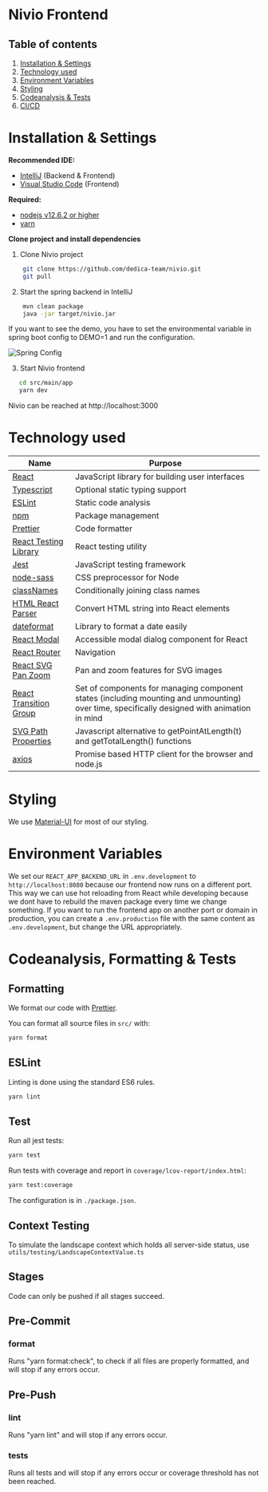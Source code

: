 # Nivio Frontend

## Table of contents

1. [Installation & Settings](https://github.com/dedica-team/nivio/blob/develop/src/main/app/README.md#installation-settings)
2. [Technology used](https://github.com/dedica-team/nivio/blob/develop/src/main/app/README.md#technology-used)
3. [Environment Variables](https://github.com/dedica-team/nivio/blob/develop/src/main/app/README.md#environment-variables)
4. [Styling](https://github.com/dedica-team/nivio/blob/develop/src/main/app/README.md#styling)
5. [Codeanalysis & Tests](https://github.com/dedica-team/nivio/blob/develop/src/main/app/README.md#Codeanalysis-tests)
6. [CI/CD](https://github.com/dedica-team/nivio/blob/develop/src/main/app/README.md#cicd)

# Installation & Settings

**Recommended IDE:**

- [IntelliJ](https://www.jetbrains.com/idea/) (Backend & Frontend)
- [Visual Studio Code](https://code.visualstudio.com/) (Frontend)

**Required:**

- [nodejs v12.6.2 or higher](https://nodejs.org/en/)
- [yarn](https://classic.yarnpkg.com/en/docs/install/)

**Clone project and install dependencies**

1. Clone Nivio project

```bash
    git clone https://github.com/dedica-team/nivio.git
    git pull
```

2. Start the spring backend in IntelliJ

```bash
    mvn clean package
    java -jar target/nivio.jar
```

If you want to see the demo, you have to set the environmental variable in spring boot config to DEMO=1 and run the configuration.

![Spring Config](doc/spring_config.png 'Spring Config')

3. Start Nivio frontend

```bash
   cd src/main/app
   yarn dev
```

Nivio can be reached at http://localhost:3000

# Technology used

| Name                                                                                  | Purpose                                                                                                                                        |
| ------------------------------------------------------------------------------------- | ---------------------------------------------------------------------------------------------------------------------------------------------- |
| [React](https://reactjs.org/)                                                         | JavaScript library for building user interfaces                                                                                                |
| [Typescript](https://www.typescriptlang.org/)                                         | Optional static typing support                                                                                                                 |
| [ESLint](https://eslint.org/)                                                         | Static code analysis                                                                                                                            |
| [npm](https://www.npmjs.com/)                                                         | Package management                                                                                                                             |
| [Prettier](https://prettier.io/)                                                      | Code formatter                                                                                                                                 |
| [React Testing Library](https://testing-library.com/docs/react-testing-library/intro) | React testing utility                                                                                                                          |
| [Jest](https://jestjs.io/)                                                            | JavaScript testing framework                                                                                                                   |
| [node-sass](https://github.com/sass/node-sass)                                        | CSS preprocessor for Node                                                                                                                      |
| [classNames](https://www.npmjs.com/package/classnames)                                | Conditionally joining class names                                                                                                               |
| [HTML React Parser](https://www.npmjs.com/package/html-react-parser)                  | Convert HTML string into React elements                                                                                                        |
| [dateformat](https://www.npmjs.com/package/dateformat)                                | Library to format a date easily                                                                                                                |
| [React Modal](https://www.npmjs.com/package/react-modal)                              | Accessible modal dialog component for React                                                                                                    |
| [React Router](https://reacttraining.com/react-router/web/guides/quick-start)         | Navigation                                                                                                                                     |
| [React SVG Pan Zoom](https://www.npmjs.com/package/react-svg-pan-zoom)                | Pan and zoom features for SVG images                                                                                                           |
| [React Transition Group](https://github.com/reactjs/react-transition-group)           | Set of components for managing component states (including mounting and unmounting) over time, specifically designed with animation in mind |
| [SVG Path Properties](https://www.npmjs.com/package/react-svg-pan-zoom)               | Javascript alternative to getPointAtLength(t) and getTotalLength() functions                                                                   |
| [axios](https://www.npmjs.com/package/axios)                                          | Promise based HTTP client for the browser and node.js                                                                                          |

# Styling

We use [Material-UI](https://material-ui.com/) for most of our styling.

# Environment Variables

We set our `REACT_APP_BACKEND_URL` in `.env.development` to `http://localhost:8080` because our frontend now runs on a different port. This way we can use hot reloading from React while developing because we dont have to rebuild the maven package every time we change something. If you want to run the frontend app on another port or domain in production, you can create a `.env.production` file with the same content as `.env.development`, but change the URL appropriately.

# Codeanalysis, Formatting & Tests

## Formatting

We format our code with [Prettier](https://prettier.io/).

You can format all source files in `src/` with:

```bash
yarn format
```

## ESLint

Linting is done using the standard ES6 rules.

```bash
yarn lint
```

## Test

Run all jest tests:

```bash
yarn test
```

Run tests with coverage and report in `coverage/lcov-report/index.html`:

```bash
yarn test:coverage
```

The configuration is in `./package.json`.

## Context Testing

To simulate the landscape context which holds all server-side status, use `utils/testing/LandscapeContextValue.ts`

## **Stages**

Code can only be pushed if all stages succeed.

## **Pre-Commit**

### **format**

Runs "yarn format:check", to check if all files are properly formatted, and will stop if any errors occur.

## **Pre-Push**

### **lint**

Runs "yarn lint" and will stop if any errors occur.

### **tests**

Runs all tests and will stop if any errors occur or coverage threshold has not been reached.

